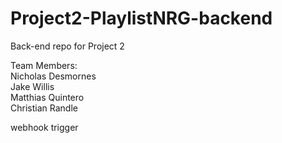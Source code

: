 # Project2-PlaylistNRG-backend
Back-end repo for Project 2

Team Members:<br>
  Nicholas Desmornes<br>
  Jake Willis<br>
  Matthias Quintero<br>
  Christian Randle<br>
  
webhook trigger
